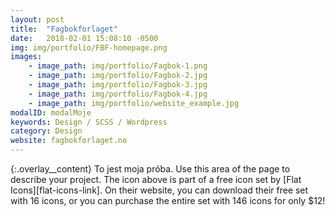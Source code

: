 ```yaml
---
layout: post
title:  "Fagbokforlaget"
date:   2018-02-01 15:08:10 -0500
img: img/portfolio/FBF-homepage.png
images: 
    - image_path: img/portfolio/Fagbok-1.png
    - image_path: img/portfolio/Fagbok-2.jpg
    - image_path: img/portfolio/Fagbok-3.jpg
    - image_path: img/portfolio/Fagbok-4.jpg
    - image_path: img/portfolio/website_example.jpg
modalID: modalMoje
keywords: Design / SCSS / Wordpress
category: Design
website: fagbokforlaget.no
---
```

{:.overlay__content}
To jest moja próba. Use this area of the page to describe your project. The icon above is part of a free icon set by [Flat Icons][flat-icons-link]. On their website, you can download their free set with 16 icons, or you can purchase the entire set with 146 icons for only $12!